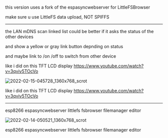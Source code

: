 this version uses a fork of the espasyncwebserver for LittleFSBrowser

make sure u use LittleFS data upload, NOT SPIFFS

---

the LAN mDNS scan linked list could be better if it asks the status of the other devices

and show a yellow or gray link button depnding on status

and maybe link to /on /off to switch from other device

like i did on this TFT LCD display https://www.youtube.com/watch?v=3qviv5TOcVo

![2022-02-15-045728_1360x768_scrot](https://user-images.githubusercontent.com/45427770/153990182-4e595ad1-138c-45d6-97d7-112c2c0ade88.png)

like i did on this TFT LCD display https://www.youtube.com/watch?v=3qviv5TOcVo

---

esp8266 espasyncwebserver littlefs fsbrowser filemanager editor

![2022-02-14-050521_1360x768_scrot](https://user-images.githubusercontent.com/45427770/153995945-d61782d0-ca96-4251-aa6f-e1b0894bfecd.png)

esp8266 espasyncwebserver littlefs fsbrowser filemanager editor

